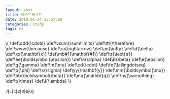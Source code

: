 ```yaml
---
layout: post
title: 테스트테스트
date: 2018-01-24 13:57:00
categories: study
tags: ml
---
```


\\(
\def\ddd{\cdots}
\def\vsum{\sum\limits}
\def\ttt{\therefore}
\def\www{\because}
\def\ra{\rightarrow}
\def\an{\infty}
\def\d{\delta}
\def\xx{\mathbf{x}}
\def\mb#1{\mathbf{#1}}
\def\tr{\text{tr}}
\def\ee{\boldsymbol{\epsilon}}
\def\a{\alpha}
\def\b{\beta}
\def\e{\epsilon}
\def\g{\gamma}
\def\m{\mu}
\def\cd{\cdot}
\def\fe{\fallingdotseq}
\def\p{\phi}
\def\s{\sigma}
\def\yy{\mathbf{y}}
\def\mm{\boldsymbol{\mu}}
\def\bb{\boldsymbol{\beta}}
\def\mq{\mathbf{q}}
\def\ns{\varnothing}
\def\t{\times}
\def\l{\lambda}
\\)



가나다라마바사

